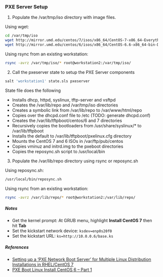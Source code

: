 
### PXE Server Setup

1. Populate the /var/tmp/iso directory with image files.  

Using wget:

 ```bash
 cd /var/tmp/iso
 wget http://mirror.umd.edu/centos/7/isos/x86_64/CentOS-7-x86_64-Everything-1503-01.iso
 wget http://mirror.umd.edu/centos/6/isos/x86_64/CentOS-6.6-x86_64-bin-DVD1.iso
 ```
Using rsync from an existing workstation:

 ```bash
rsync -avrz /var/tmp/iso/* root@workstation2:/var/tmp/iso/
```

2. Call the pxeserver state to setup the PXE Server components
 ```bash
salt 'workstation1' state.sls pxeserver
```

 State file does the following
 - Installs dhcp, httpd, syslinux, tftp-server and vsftpd
 - Creates the /var/lib/repo and /var/tmp/iso directories
 - Creates a symbolic link from /var/lib/repo to /var/www/html/repo
 - Copies over the dhcpd.conf file to /etc (TODO: generate dhcpd.conf)
 - Creates the /var/lib/tftpboot/centos/6 and 7 directories
 - Recursively copies the bootloaders from /usr/share/syslinux/* to /var/lib/tftpboot
 - Installs the default to /var/lib/tftpboot/pxelinux.cfg directory
 - Mounts the CentOS 7 and 6 ISOs in /var/ftp/pub/centos
 - Copies vminuz and initrd.img to the pxeboot directories
 - Copies the reposync.sh script to /usr/local/bin


3. Populate the /var/lib/repo directory using rsync or reposync.sh  

Using reposync.sh: 
 ```bash
/usr/local/bin/reposync.sh
```

Using rsync from an existing workstation: 
 ```bash
rsync -avrz /var/lib/repo/* root@workstation2:/var/lib/repo/
```

##### Notes

- Get the kernel prompt: At GRUB menu, highlight **Install CentOS 7** then hit **Tab**
- Set the kickstart network device: `ksdev=enp0s20f0`
- Set the kickstart URL: `ks=http://10.0.0.6/base.ks` 
 
##### References

- [Setting up a ‘PXE Network Boot Server’ for Multiple Linux Distribution Installations in RHEL/CentOS 7](http://www.tecmint.com/install-pxe-network-boot-server-in-centos-7/)
- [PXE Boot Linux Install CentOS 6 – Part 1](https://conradjonesit.wordpress.com/2013/07/07/pxe-boot-linux-install-centos-6/)

